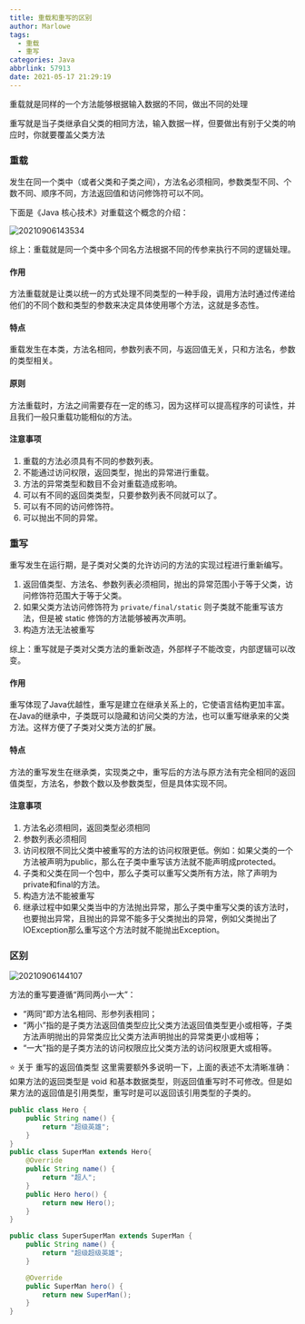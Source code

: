 ```yaml
---
title: 重载和重写的区别
author: Marlowe
tags:
  - 重载
  - 重写
categories: Java
abbrlink: 57913
date: 2021-05-17 21:29:19
---
```


重载就是同样的一个方法能够根据输入数据的不同，做出不同的处理

重写就是当子类继承自父类的相同方法，输入数据一样，但要做出有别于父类的响应时，你就要覆盖父类方法

<!--more-->

### 重载

发生在同一个类中（或者父类和子类之间），方法名必须相同，参数类型不同、个数不同、顺序不同，方法返回值和访问修饰符可以不同。

下面是《Java 核心技术》对重载这个概念的介绍：

![20210906143534](https://aishu-marlowe.oss-cn-beijing.aliyuncs.com/20210906143534.png)

综上：重载就是同一个类中多个同名方法根据不同的传参来执行不同的逻辑处理。

#### 作用

方法重载就是让类以统一的方式处理不同类型的一种手段，调用方法时通过传递给他们的不同个数和类型的参数来决定具体使用哪个方法，这就是多态性。

#### 特点

重载发生在本类，方法名相同，参数列表不同，与返回值无关，只和方法名，参数的类型相关。

#### 原则

方法重载时，方法之间需要存在一定的练习，因为这样可以提高程序的可读性，并且我们一般只重载功能相似的方法。

#### 注意事项

1. 重载的方法必须具有不同的参数列表。
2. 不能通过访问权限，返回类型，抛出的异常进行重载。
3. 方法的异常类型和数目不会对重载造成影响。
4. 可以有不同的返回类类型，只要参数列表不同就可以了。
5. 可以有不同的访问修饰符。
6. 可以抛出不同的异常。

### 重写

重写发生在运行期，是子类对父类的允许访问的方法的实现过程进行重新编写。

1. 返回值类型、方法名、参数列表必须相同，抛出的异常范围小于等于父类，访问修饰符范围大于等于父类。
2. 如果父类方法访问修饰符为 `private/final/static` 则子类就不能重写该方法，但是被 static 修饰的方法能够被再次声明。
3. 构造方法无法被重写

综上：重写就是子类对父类方法的重新改造，外部样子不能改变，内部逻辑可以改变。

#### 作用

重写体现了Java优越性，重写是建立在继承关系上的，它使语言结构更加丰富。在Java的继承中，子类既可以隐藏和访问父类的方法，也可以重写继承来的父类方法。这样方便了子类对父类方法的扩展。

#### 特点

方法的重写发生在继承类，实现类之中，重写后的方法与原方法有完全相同的返回值类型，方法名，参数个数以及参数类型，但是具体实现不同。

#### 注意事项

1. 方法名必须相同，返回类型必须相同
2. 参数列表必须相同
3. 访问权限不同比父类中被重写的方法的访问权限更低。例如：如果父类的一个方法被声明为public，那么在子类中重写该方法就不能声明成protected。
4. 子类和父类在同一个包中，那么子类可以重写父类所有方法，除了声明为private和final的方法。
5. 构造方法不能被重写
6. 继承过程中如果父类当中的方法抛出异常，那么子类中重写父类的该方法时，也要抛出异常，且抛出的异常不能多于父类抛出的异常，例如父类抛出了IOException那么重写这个方法时就不能抛出Exception。

### 区别

![20210906144107](https://aishu-marlowe.oss-cn-beijing.aliyuncs.com/20210906144107.png)

方法的重写要遵循“两同两小一大”：

* “两同”即方法名相同、形参列表相同；
* “两小”指的是子类方法返回值类型应比父类方法返回值类型更小或相等，子类方法声明抛出的异常类应比父类方法声明抛出的异常类更小或相等；
* “一大”指的是子类方法的访问权限应比父类方法的访问权限更大或相等。

⭐️ 关于 重写的返回值类型 这里需要额外多说明一下，上面的表述不太清晰准确：如果方法的返回类型是 void 和基本数据类型，则返回值重写时不可修改。但是如果方法的返回值是引用类型，重写时是可以返回该引用类型的子类的。

```java
public class Hero {
    public String name() {
        return "超级英雄";
    }
}
public class SuperMan extends Hero{
    @Override
    public String name() {
        return "超人";
    }
    public Hero hero() {
        return new Hero();
    }
}

public class SuperSuperMan extends SuperMan {
    public String name() {
        return "超级超级英雄";
    }

    @Override
    public SuperMan hero() {
        return new SuperMan();
    }
}
```
